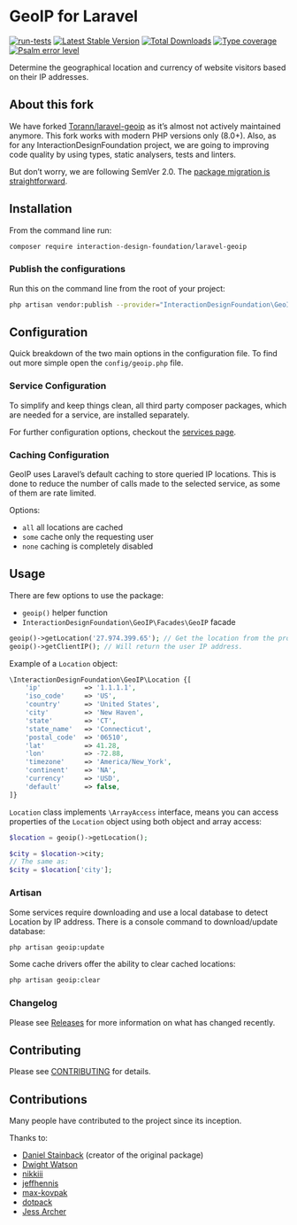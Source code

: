 # GeoIP for Laravel

[![run-tests](https://github.com/InteractionDesignFoundation/laravel-geoip/actions/workflows/run-tests.yml/badge.svg)](https://github.com/InteractionDesignFoundation/laravel-geoip/actions/workflows/run-tests.yml)
[![Latest Stable Version](https://poser.pugx.org/interaction-design-foundation/laravel-geoip/v/stable.png)](https://packagist.org/packages/interaction-design-foundation/laravel-geoip)
[![Total Downloads](https://poser.pugx.org/interaction-design-foundation/laravel-geoip/downloads.png)](https://packagist.org/packages/interaction-design-foundation/laravel-geoip)
[![Type coverage](https://shepherd.dev/github/InteractionDesignFoundation/laravel-geoip/coverage.svg)](https://shepherd.dev/github/InteractionDesignFoundation/laravel-geoip)
[![Psalm error level](https://shepherd.dev/github/InteractionDesignFoundation/laravel-geoip/level.svg)](https://shepherd.dev/github/InteractionDesignFoundation/laravel-geoip)

Determine the geographical location and currency of website visitors based on their IP addresses.


## About this fork

We have forked [Torann/laravel-geoip](https://github.com/Torann/laravel-geoip) as it’s almost not actively maintained anymore.
This fork works with modern PHP versions only (8.0+).
Also, as for any InteractionDesignFoundation project, we are going to improving code quality by using types, static analysers, tests and linters.

But don’t worry, we are following SemVer 2.0. The [package migration is straightforward](./docs/migration.md).


## Installation

From the command line run:

```sh
composer require interaction-design-foundation/laravel-geoip
```


### Publish the configurations

Run this on the command line from the root of your project:
```sh
php artisan vendor:publish --provider="InteractionDesignFoundation\GeoIP\GeoIPServiceProvider" --tag=config
```


## Configuration

Quick breakdown of the two main options in the configuration file.
To find out more simple open the `config/geoip.php` file.


### Service Configuration

To simplify and keep things clean, all third party composer packages, which are needed for a service, are installed separately.

For further configuration options, checkout the [services page](./docs/services.md).


### Caching Configuration

GeoIP uses Laravel’s default caching to store queried IP locations.
This is done to reduce the number of calls made to the selected service, as some of them are rate limited.

Options:
 - `all` all locations are cached
 - `some` cache only the requesting user
 - `none` caching is completely disabled


## Usage

There are few options to use the package:
 - `geoip()` helper function
 - `InteractionDesignFoundation\GeoIP\Facades\GeoIP` facade

```php
geoip()->getLocation('27.974.399.65'); // Get the location from the provided IP.
geoip()->getClientIP(); // Will return the user IP address.
```

Example of a `Location` object:
```php
\InteractionDesignFoundation\GeoIP\Location {[
    'ip'           => '1.1.1.1',
    'iso_code'     => 'US',
    'country'      => 'United States',
    'city'         => 'New Haven',
    'state'        => 'CT',
    'state_name'   => 'Connecticut',
    'postal_code'  => '06510',
    'lat'          => 41.28,
    'lon'          => -72.88,
    'timezone'     => 'America/New_York',
    'continent'    => 'NA',
    'currency'     => 'USD',
    'default'      => false,
]}
```

`Location` class implements `\ArrayAccess` interface, means you can access properties of the `Location` object using both object and array access:
```php
$location = geoip()->getLocation();

$city = $location->city;
// The same as:
$city = $location['city'];
```

### Artisan

Some services require downloading and use a local database to detect Location by IP address.
There is a console command to download/update database:
```sh
php artisan geoip:update
```

Some cache drivers offer the ability to clear cached locations:
```sh
php artisan geoip:clear
```

### Changelog

Please see [Releases](https://github.com/InteractionDesignFoundation/laravel-geoip/releases) for more information on what has changed recently.


## Contributing

Please see [CONTRIBUTING](.github/CONTRIBUTING.md) for details.


## Contributions

Many people have contributed to the project since its inception.

Thanks to:

- [Daniel Stainback](https://github.com/Torann) (creator of the original package)
- [Dwight Watson](https://github.com/dwightwatson)
- [nikkiii](https://github.com/nikkiii)
- [jeffhennis](https://github.com/jeffhennis)
- [max-kovpak](https://github.com/max-kovpak)
- [dotpack](https://github.com/dotpack)
- [Jess Archer](https://github.com/jessarcher)
